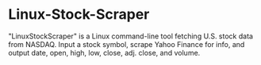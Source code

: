 # Linux-Stock-Scraper
"LinuxStockScraper" is a Linux command-line tool fetching U.S. stock data from NASDAQ. Input a stock symbol, scrape Yahoo Finance for info, and output date, open, high, low, close, adj. close, and volume.
